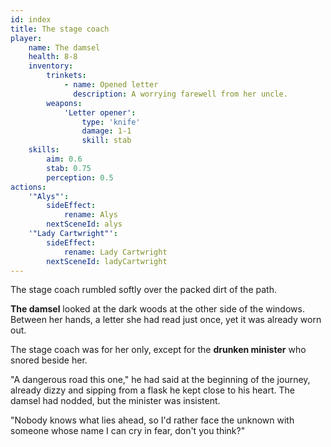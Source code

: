 ```yaml
---
id: index
title: The stage coach
player:
    name: The damsel
    health: 8-8
    inventory:
        trinkets:
            - name: Opened letter
              description: A worrying farewell from her uncle.
        weapons:
            'Letter opener':
                type: 'knife'
                damage: 1-1
                skill: stab
    skills:
        aim: 0.6
        stab: 0.75
        perception: 0.5
actions:
    '"Alys"':
        sideEffect:
            rename: Alys
        nextSceneId: alys
    '"Lady Cartwright"':
        sideEffect:
            rename: Lady Cartwright
        nextSceneId: ladyCartwright
---
```


The stage coach rumbled softly over the packed dirt of the path.

**The damsel** looked at the dark woods at the other side of the windows. Between her hands, a letter she had read just once, yet it was already worn out.

The stage coach was for her only, except for the **drunken minister** who snored beside her.

"A dangerous road this one," he had said at the beginning of the journey, already dizzy and sipping from a flask he kept close to his heart. The damsel had nodded, but the minister was insistent.

"Nobody knows what lies ahead, so I'd rather face the unknown with someone whose name I can cry in fear, don't you think?"
